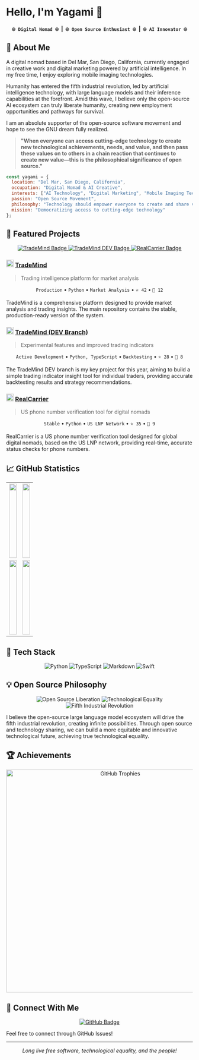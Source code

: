 # Hello, I'm Yagami 👋

<div align="center">
  <h4>
    <code>⦾ Digital Nomad ⦾</code> &nbsp;|&nbsp; 
    <code>⦾ Open Source Enthusiast ⦾</code> &nbsp;|&nbsp; 
    <code>⦾ AI Innovator ⦾</code>
  </h4>
</div>

## 🌊 About Me

A digital nomad based in Del Mar, San Diego, California, currently engaged in creative work and digital marketing powered by artificial intelligence. In my free time, I enjoy exploring mobile imaging technologies.

Humanity has entered the fifth industrial revolution, led by artificial intelligence technology, with large language models and their inference capabilities at the forefront. Amid this wave, I believe only the open-source AI ecosystem can truly liberate humanity, creating new employment opportunities and pathways for survival.

I am an absolute supporter of the open-source software movement and hope to see the GNU dream fully realized.

> **"When everyone can access cutting-edge technology to create new technological achievements, needs, and value, and then pass these values on to others in a chain reaction that continues to create new value—this is the philosophical significance of open source."**

```javascript
const yagami = {
  location: "Del Mar, San Diego, California",
  occupation: "Digital Nomad & AI Creative",
  interests: ["AI Technology", "Digital Marketing", "Mobile Imaging Tech"],
  passion: "Open Source Movement",
  philosophy: "Technology should empower everyone to create and share value",
  mission: "Democratizing access to cutting-edge technology"
};
```

## 🚀 Featured Projects

<div align="center">
  <a href="https://github.com/yagami1997/TradeMind">
    <img src="https://img.shields.io/badge/TradeMind-Main_Project-4682B4?style=for-the-badge&logo=github" alt="TradeMind Badge"/>
  </a>
  <a href="https://github.com/yagami1997/TradeMind/tree/dev">
    <img src="https://img.shields.io/badge/TradeMind_DEV-Featured_Branch-5F9EA0?style=for-the-badge&logo=github" alt="TradeMind DEV Badge"/>
  </a>
  <a href="https://github.com/yagami1997/RealCarrier">
    <img src="https://img.shields.io/badge/RealCarrier-Secondary_Project-9370DB?style=for-the-badge&logo=github" alt="RealCarrier Badge"/>
  </a>
</div>

### <img src="https://img.shields.io/badge/📊-4682B4" alt="Chart Icon" height="20"/> [TradeMind](https://github.com/yagami1997/TradeMind)

> Trading intelligence platform for market analysis

<div align="center">
  <code>Production</code> •
  <code>Python</code> •
  <code>Market Analysis</code> •
  <code>⭐ 42</code> •
  <code>🔱 12</code>
</div>

TradeMind is a comprehensive platform designed to provide market analysis and trading insights. The main repository contains the stable, production-ready version of the system.

### <img src="https://img.shields.io/badge/🔬-5F9EA0" alt="Lab Icon" height="20"/> [TradeMind (DEV Branch)](https://github.com/yagami1997/TradeMind/tree/dev)

> Experimental features and improved trading indicators

<div align="center">
  <code>Active Development</code> •
  <code>Python, TypeScript</code> •
  <code>Backtesting</code> •
  <code>⭐ 28</code> •
  <code>🔱 8</code>
</div>

The TradeMind DEV branch is my key project for this year, aiming to build a simple trading indicator insight tool for individual traders, providing accurate backtesting results and strategy recommendations.

### <img src="https://img.shields.io/badge/🌐-9370DB" alt="Globe Icon" height="20"/> [RealCarrier](https://github.com/yagami1997/RealCarrier)

> US phone number verification tool for digital nomads

<div align="center">
  <code>Stable</code> •
  <code>Python</code> •
  <code>US LNP Network</code> •
  <code>⭐ 35</code> •
  <code>🔱 9</code>
</div>

RealCarrier is a US phone number verification tool designed for global digital nomads, based on the US LNP network, providing real-time, accurate status checks for phone numbers.

## 📈 GitHub Statistics

<div align="center">
  <table>
    <tr>
      <td width="50%">
        <img src="https://github-profile-summary-cards.vercel.app/api/cards/stats?username=yagami1997&theme=tokyonight" width="100%" height="200" />
      </td>
      <td width="50%">
        <img src="https://github-profile-summary-cards.vercel.app/api/cards/most-commit-language?username=yagami1997&theme=tokyonight" width="100%" height="200" />
      </td>
    </tr>
    <tr>
      <td width="50%">
        <img src="https://github-profile-summary-cards.vercel.app/api/cards/repos-per-language?username=yagami1997&theme=tokyonight" width="100%" height="200" />
      </td>
      <td width="50%">
        <img src="https://github-profile-summary-cards.vercel.app/api/cards/productive-time?username=yagami1997&theme=tokyonight&utcOffset=-8" width="100%" height="200" />
      </td>
    </tr>
  </table>
</div>

## 🔧 Tech Stack

<div align="center">

![Python](https://img.shields.io/badge/python-3670A0?style=for-the-badge&logo=python&logoColor=ffdd54)
![TypeScript](https://img.shields.io/badge/typescript-%23007ACC.svg?style=for-the-badge&logo=typescript&logoColor=white)
![Markdown](https://img.shields.io/badge/markdown-%23000000.svg?style=for-the-badge&logo=markdown&logoColor=white)
![Swift](https://img.shields.io/badge/swift-F54A2A?style=for-the-badge&logo=swift&logoColor=white)

</div>

## 💡 Open Source Philosophy

<div align="center">
  <img src="https://img.shields.io/badge/⟬_Open_Source_Liberation_⟭-5F9EA0?style=for-the-badge&logoColor=white" alt="Open Source Liberation" />
  <img src="https://img.shields.io/badge/⟬_Technological_Equality_⟭-4682B4?style=for-the-badge&logoColor=white" alt="Technological Equality" />
  <img src="https://img.shields.io/badge/⟬_Fifth_Industrial_Revolution_⟭-9370DB?style=for-the-badge&logoColor=white" alt="Fifth Industrial Revolution" />
</div>

I believe the open-source large language model ecosystem will drive the fifth industrial revolution, creating infinite possibilities. Through open source and technology sharing, we can build a more equitable and innovative technological future, achieving true technological equality.

## 🏆 Achievements

<p align="center">
  <a href="https://github.com/ryo-ma/github-profile-trophy">
    <img src="https://github-profile-trophy.vercel.app/?username=yagami1997&theme=nord&row=1&column=7&margin-w=15&margin-h=15&no-frame=true&no-bg=true&title_color=5F9EA0" width="600" alt="GitHub Trophies" />
  </a>
</p>

## 💬 Connect With Me

<div align="center">
  <a href="https://github.com/yagami1997">
    <img src="https://img.shields.io/badge/GitHub-Follow-6495ED?style=for-the-badge&logo=github" alt="GitHub Badge"/>
  </a>
</div>

Feel free to connect through GitHub Issues!

---

<div align="center">
  <i>Long live free software, technological equality, and the people!</i>
</div>
